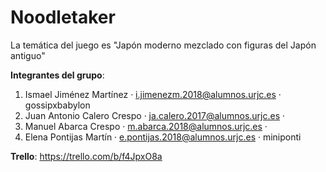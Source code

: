 # Noodletaker
La temática del juego es "Japón moderno mezclado con figuras del Japón antiguo"

**Integrantes del grupo**:
1. Ismael Jiménez Martínez · i.jimenezm.2018@alumnos.urjc.es · gossipxbabylon
2. Juan Antonio Calero Crespo · ja.calero.2017@alumnos.urjc.es · 
3. Manuel Abarca Crespo · m.abarca.2018@alumnos.urjc.es ·
4. Elena Pontijas Martín · e.pontijas.2018@alumnos.urjc.es · miniponti

**Trello**: https://trello.com/b/f4JpxO8a
